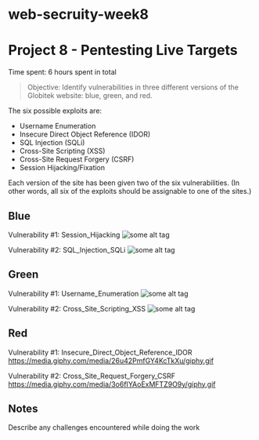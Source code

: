# web-secruity-week8

# Project 8 - Pentesting Live Targets

Time spent: 6 hours spent in total

> Objective: Identify vulnerabilities in three different versions of the Globitek website: blue, green, and red.

The six possible exploits are:
* Username Enumeration
* Insecure Direct Object Reference (IDOR)
* SQL Injection (SQLi)
* Cross-Site Scripting (XSS)
* Cross-Site Request Forgery (CSRF)
* Session Hijacking/Fixation

Each version of the site has been given two of the six vulnerabilities. (In other words, all six of the exploits should be assignable to one of the sites.)

## Blue
Vulnerability #1: Session_Hijacking
![some alt tag](https://media.giphy.com/media/26u3YUKFSqZexH3QA/giphy.gif)

Vulnerability #2: SQL_Injection_SQLi
![some alt tag](https://media.giphy.com/media/3o6fJdDtQaE4NXjJKM/giphy.gif)

## Green
Vulnerability #1: Username_Enumeration
![some alt tag](https://media.giphy.com/media/26u4523Lj9lnUhIHe/giphy.gif)

Vulnerability #2: Cross_Site_Scripting_XSS
![some alt tag](https://media.giphy.com/media/l2QEfl2CqAgtjJjLG/giphy.gif)

## Red
Vulnerability #1:  Insecure_Direct_Object_Reference_IDOR
https://media.giphy.com/media/26u42PmfGY4KcTkXu/giphy.gif

Vulnerability #2: Cross_Site_Request_Forgery_CSRF
https://media.giphy.com/media/3o6fIYAoExMFTZ9O9y/giphy.gif

## Notes
Describe any challenges encountered while doing the work
